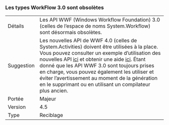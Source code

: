 ### <a name="workflow-30-types-are-obsolete"></a>Les types WorkFlow 3.0 sont obsolètes

|   |   |
|---|---|
|Détails|Les API WWF (Windows Workflow Foundation) 3.0 (celles de l’espace de noms System.Workflow) sont désormais obsolètes.|
|Suggestion|Les nouvelles API de WWF 4.0 (celles de System.Activities) doivent être utilisées à la place. Vous pouvez consulter un exemple d’utilisation des nouvelles API [ici](~/docs/framework/windows-workflow-foundation/how-to-update-the-definition-of-a-running-workflow-instance.md) et obtenir une aide [ici](http://blogs.msdn.com/b/workflowteam/archive/2012/02/08/deprecatingwf3.aspx). Étant donné que les API WWF 3.0 sont toujours prises en charge, vous pouvez également les utiliser et éviter l’avertissement au moment de la génération en le supprimant ou en utilisant un compilateur plus ancien.|
|Portée|Majeur|
|Version|4.5|
|Type|Reciblage|


